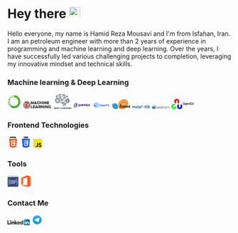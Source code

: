 <h1 align="left">Hey there <img src="https://media.giphy.com/media/hvRJCLFzcasrR4ia7z/giphy.gif" width="25px" height="25px"></h1>

<p>Hello everyone, my name is Hamid Reza Mousavi and I'm from Isfahan, Iran. I am an petroleum engineer with more than 2 years of experience in programming and machine learning and deep learning. Over the years, I have successfully led various challenging projects to completion, leveraging my innovative mindset and technical skills.</p>
<!---
![](https://komarev.com/ghpvc/?username=asabeneh&color=green)
--->

### Machine learning & Deep Learning

<div>
  <img src ="/assets/images/anaconda.png" alt="anaconda logo" width="6%" title='Anaconda'/>

  <img src ="/assets/images/machineLearning.png" alt="machineLearning logo" width="13%" title='Machine learning'/>
  
  <img src ="/assets/images/DL.jpg" alt="machineLearning logo" width="8%" height="5%" title='Deep learning'/>
  
  <img src ="/assets/images/pandas.png" alt="machineLearning logo" width="8%" height="5%" title='Pandas'/>
  <img src ="/assets/images/numpy.png" alt="machineLearning logo" width="8%" height="5%" title='Numpy'/>
  <img src ="/assets/images/sklearn.png" alt="machineLearning logo" width="8%" height="5%" title='scikit-learn'/>
  <img src ="/assets/images/matplotlib.jpg" alt="machineLearning logo" width="8%" height="5%" title='Matplotlib'/>
  <img src ="/assets/images/seaborn.jpg" alt="machineLearning logo" width="8%" height="5%" title='Seaborn'/>

  
  <img src ="/assets/images/opencv.png" alt="opencv logo" width="10%" title='Opencv'/>
</div>

### Frontend Technologies

<div>  
  <img src ="/assets/images/html.png" alt="HTML logo" width="5%" title='HTML'/>
  
  <img src ="/assets/images/css.png" alt="CSS logo" width="5%" title='CSS'/>
  
   <img src ="/assets/images/javascript.svg" alt="JavaScript logo" width="4%" title='JavaScript'/>

  <div> 
 
### Tools

<div>
  
  <img src ="/assets/images/oop.png" alt="object oriented programming" width="5%" title='Object Oriented Programming'/>
  
  <img src ="/assets/images/office.png" alt="VS Code logo" width="5%" title='Office'/>
  
</div>

### Contact Me

<div>
<a href="https://www.linkedin.com/in/hamid-reza-ab776423b/" target="_blank"><img src ="/assets/images/linkedin.svg" alt="linkedin logo" width="10%" title='Linkedin'/></a>
<a href="https://t.me/Esfahani98" target="_blank"><img src ="/assets/images/telegram.png" alt="telegram logo" width="5%" title='Telegram'/></a>
</div>
  
